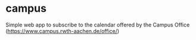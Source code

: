 campus
======

Simple web app to subscribe to the calendar offered by the Campus Office (https://www.campus.rwth-aachen.de/office/)
